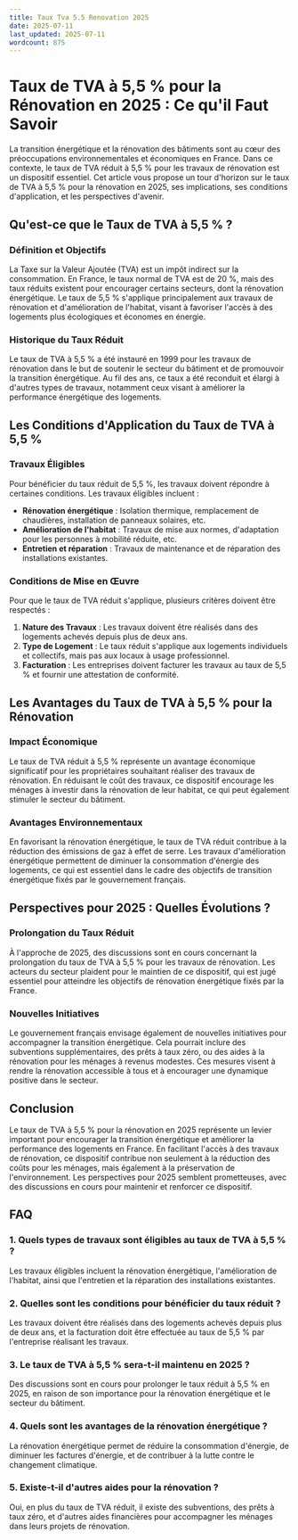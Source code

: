 ```yaml
---
title: Taux Tva 5.5 Renovation 2025
date: 2025-07-11
last_updated: 2025-07-11
wordcount: 875
---
```


# Taux de TVA à 5,5 % pour la Rénovation en 2025 : Ce qu'il Faut Savoir

La transition énergétique et la rénovation des bâtiments sont au cœur des préoccupations environnementales et économiques en France. Dans ce contexte, le taux de TVA réduit à 5,5 % pour les travaux de rénovation est un dispositif essentiel. Cet article vous propose un tour d'horizon sur le taux de TVA à 5,5 % pour la rénovation en 2025, ses implications, ses conditions d'application, et les perspectives d'avenir.

## Qu'est-ce que le Taux de TVA à 5,5 % ?

### Définition et Objectifs

La Taxe sur la Valeur Ajoutée (TVA) est un impôt indirect sur la consommation. En France, le taux normal de TVA est de 20 %, mais des taux réduits existent pour encourager certains secteurs, dont la rénovation énergétique. Le taux de 5,5 % s'applique principalement aux travaux de rénovation et d'amélioration de l'habitat, visant à favoriser l'accès à des logements plus écologiques et économes en énergie.

### Historique du Taux Réduit

Le taux de TVA à 5,5 % a été instauré en 1999 pour les travaux de rénovation dans le but de soutenir le secteur du bâtiment et de promouvoir la transition énergétique. Au fil des ans, ce taux a été reconduit et élargi à d'autres types de travaux, notamment ceux visant à améliorer la performance énergétique des logements.

## Les Conditions d'Application du Taux de TVA à 5,5 %

### Travaux Éligibles

Pour bénéficier du taux réduit de 5,5 %, les travaux doivent répondre à certaines conditions. Les travaux éligibles incluent :

- **Rénovation énergétique** : Isolation thermique, remplacement de chaudières, installation de panneaux solaires, etc.
- **Amélioration de l'habitat** : Travaux de mise aux normes, d'adaptation pour les personnes à mobilité réduite, etc.
- **Entretien et réparation** : Travaux de maintenance et de réparation des installations existantes.

### Conditions de Mise en Œuvre

Pour que le taux de TVA réduit s'applique, plusieurs critères doivent être respectés :

1. **Nature des Travaux** : Les travaux doivent être réalisés dans des logements achevés depuis plus de deux ans.
2. **Type de Logement** : Le taux réduit s'applique aux logements individuels et collectifs, mais pas aux locaux à usage professionnel.
3. **Facturation** : Les entreprises doivent facturer les travaux au taux de 5,5 % et fournir une attestation de conformité.

## Les Avantages du Taux de TVA à 5,5 % pour la Rénovation

### Impact Économique

Le taux de TVA réduit à 5,5 % représente un avantage économique significatif pour les propriétaires souhaitant réaliser des travaux de rénovation. En réduisant le coût des travaux, ce dispositif encourage les ménages à investir dans la rénovation de leur habitat, ce qui peut également stimuler le secteur du bâtiment.

### Avantages Environnementaux

En favorisant la rénovation énergétique, le taux de TVA réduit contribue à la réduction des émissions de gaz à effet de serre. Les travaux d'amélioration énergétique permettent de diminuer la consommation d'énergie des logements, ce qui est essentiel dans le cadre des objectifs de transition énergétique fixés par le gouvernement français.

## Perspectives pour 2025 : Quelles Évolutions ?

### Prolongation du Taux Réduit

À l'approche de 2025, des discussions sont en cours concernant la prolongation du taux de TVA à 5,5 % pour les travaux de rénovation. Les acteurs du secteur plaident pour le maintien de ce dispositif, qui est jugé essentiel pour atteindre les objectifs de rénovation énergétique fixés par la France.

### Nouvelles Initiatives

Le gouvernement français envisage également de nouvelles initiatives pour accompagner la transition énergétique. Cela pourrait inclure des subventions supplémentaires, des prêts à taux zéro, ou des aides à la rénovation pour les ménages à revenus modestes. Ces mesures visent à rendre la rénovation accessible à tous et à encourager une dynamique positive dans le secteur.

## Conclusion

Le taux de TVA à 5,5 % pour la rénovation en 2025 représente un levier important pour encourager la transition énergétique et améliorer la performance des logements en France. En facilitant l'accès à des travaux de rénovation, ce dispositif contribue non seulement à la réduction des coûts pour les ménages, mais également à la préservation de l'environnement. Les perspectives pour 2025 semblent prometteuses, avec des discussions en cours pour maintenir et renforcer ce dispositif.

## FAQ

### 1. Quels types de travaux sont éligibles au taux de TVA à 5,5 % ?

Les travaux éligibles incluent la rénovation énergétique, l'amélioration de l'habitat, ainsi que l'entretien et la réparation des installations existantes.

### 2. Quelles sont les conditions pour bénéficier du taux réduit ?

Les travaux doivent être réalisés dans des logements achevés depuis plus de deux ans, et la facturation doit être effectuée au taux de 5,5 % par l'entreprise réalisant les travaux.

### 3. Le taux de TVA à 5,5 % sera-t-il maintenu en 2025 ?

Des discussions sont en cours pour prolonger le taux réduit à 5,5 % en 2025, en raison de son importance pour la rénovation énergétique et le secteur du bâtiment.

### 4. Quels sont les avantages de la rénovation énergétique ?

La rénovation énergétique permet de réduire la consommation d'énergie, de diminuer les factures d'énergie, et de contribuer à la lutte contre le changement climatique.

### 5. Existe-t-il d'autres aides pour la rénovation ?

Oui, en plus du taux de TVA réduit, il existe des subventions, des prêts à taux zéro, et d'autres aides financières pour accompagner les ménages dans leurs projets de rénovation.